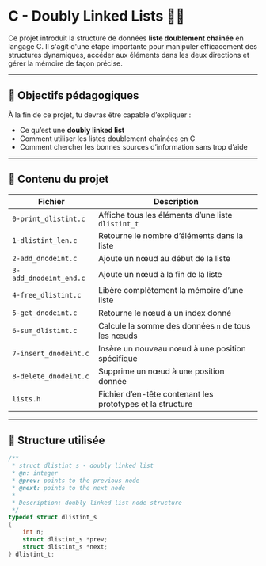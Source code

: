 # C - Doubly Linked Lists 🔁📗

Ce projet introduit la structure de données **liste doublement chaînée** en langage C. Il s'agit d'une étape importante pour manipuler efficacement des structures dynamiques, accéder aux éléments dans les deux directions et gérer la mémoire de façon précise.

---

## 🎯 Objectifs pédagogiques

À la fin de ce projet, tu devras être capable d’expliquer :

- Ce qu’est une **doubly linked list**
- Comment utiliser les listes doublement chaînées en C
- Comment chercher les bonnes sources d’information sans trop d’aide

---

## 📁 Contenu du projet

| Fichier                   | Description |
|---------------------------|-------------|
| `0-print_dlistint.c`      | Affiche tous les éléments d’une liste `dlistint_t` |
| `1-dlistint_len.c`        | Retourne le nombre d’éléments dans la liste |
| `2-add_dnodeint.c`        | Ajoute un nœud au début de la liste |
| `3-add_dnodeint_end.c`    | Ajoute un nœud à la fin de la liste |
| `4-free_dlistint.c`       | Libère complètement la mémoire d’une liste |
| `5-get_dnodeint.c`        | Retourne le nœud à un index donné |
| `6-sum_dlistint.c`        | Calcule la somme des données `n` de tous les nœuds |
| `7-insert_dnodeint.c`     | Insère un nouveau nœud à une position spécifique |
| `8-delete_dnodeint.c`     | Supprime un nœud à une position donnée |
| `lists.h`                 | Fichier d’en-tête contenant les prototypes et la structure |

---

## 🧱 Structure utilisée

```c
/**
 * struct dlistint_s - doubly linked list
 * @n: integer
 * @prev: points to the previous node
 * @next: points to the next node
 *
 * Description: doubly linked list node structure
 */
typedef struct dlistint_s
{
    int n;
    struct dlistint_s *prev;
    struct dlistint_s *next;
} dlistint_t;